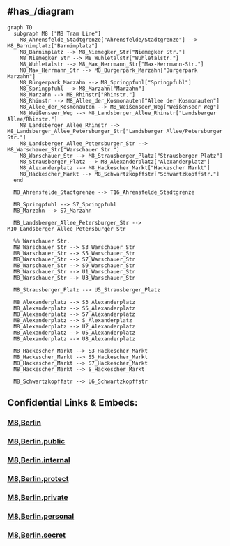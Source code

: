 
## #has_/diagram 


```mermaid
graph TD
  subgraph M8 ["M8 Tram Line"]
    M8_Ahrensfelde_Stadtgrenze["Ahrensfelde/Stadtgrenze"] --> M8_Barnimplatz["Barnimplatz"]
    M8_Barnimplatz --> M8_Niemegker_Str["Niemegker Str."]
    M8_Niemegker_Str --> M8_Wuhletalstr["Wuhletalstr."]
    M8_Wuhletalstr --> M8_Max_Herrmann_Str["Max-Herrmann-Str."]
    M8_Max_Herrmann_Str --> M8_Bürgerpark_Marzahn["Bürgerpark Marzahn"]
    M8_Bürgerpark_Marzahn --> M8_Springpfuhl["Springpfuhl"]
    M8_Springpfuhl --> M8_Marzahn["Marzahn"]
    M8_Marzahn --> M8_Rhinstr["Rhinstr."]
    M8_Rhinstr --> M8_Allee_der_Kosmonauten["Allee der Kosmonauten"]
    M8_Allee_der_Kosmonauten --> M8_Weißenseer_Weg["Weißenseer Weg"]
    M8_Weißenseer_Weg --> M8_Landsberger_Allee_Rhinstr["Landsberger Allee/Rhinstr."]
    M8_Landsberger_Allee_Rhinstr --> M8_Landsberger_Allee_Petersburger_Str["Landsberger Allee/Petersburger Str."]
    M8_Landsberger_Allee_Petersburger_Str --> M8_Warschauer_Str["Warschauer Str."]
    M8_Warschauer_Str --> M8_Strausberger_Platz["Strausberger Platz"]
    M8_Strausberger_Platz --> M8_Alexanderplatz["Alexanderplatz"]
    M8_Alexanderplatz --> M8_Hackescher_Markt["Hackescher Markt"]
    M8_Hackescher_Markt --> M8_Schwartzkopffstr["Schwartzkopffstr."]
  end

  M8_Ahrensfelde_Stadtgrenze --> T16_Ahrensfelde_Stadtgrenze

  M8_Springpfuhl --> S7_Springpfuhl
  M8_Marzahn --> S7_Marzahn

  M8_Landsberger_Allee_Petersburger_Str --> M10_Landsberger_Allee_Petersburger_Str

  %% Warschauer Str.
  M8_Warschauer_Str --> S3_Warschauer_Str
  M8_Warschauer_Str --> S5_Warschauer_Str
  M8_Warschauer_Str --> S7_Warschauer_Str
  M8_Warschauer_Str --> S9_Warschauer_Str
  M8_Warschauer_Str --> U1_Warschauer_Str
  M8_Warschauer_Str --> U3_Warschauer_Str

  M8_Strausberger_Platz --> U5_Strausberger_Platz

  M8_Alexanderplatz --> S3_Alexanderplatz
  M8_Alexanderplatz --> S5_Alexanderplatz
  M8_Alexanderplatz --> S7_Alexanderplatz
  M8_Alexanderplatz --> S_Alexanderplatz
  M8_Alexanderplatz --> U2_Alexanderplatz
  M8_Alexanderplatz --> U5_Alexanderplatz
  M8_Alexanderplatz --> U8_Alexanderplatz

  M8_Hackescher_Markt --> S3_Hackescher_Markt
  M8_Hackescher_Markt --> S5_Hackescher_Markt
  M8_Hackescher_Markt --> S7_Hackescher_Markt
  M8_Hackescher_Markt --> S_Hackescher_Markt

  M8_Schwartzkopffstr --> U6_Schwartzkopffstr

```


## Confidential Links & Embeds: 

### [M8,Berlin](/_Standards/Earth/Continent/Europe/Europe~Central/Germany/Germany~West/State~Berlin/cities~Berlin/cities~Berlin/Berlin-city/Tram,Berlin/M8,Berlin.md) 

### [M8,Berlin.public](/_public/Earth/Continent/Europe/Europe~Central/Germany/Germany~West/State~Berlin/cities~Berlin/cities~Berlin/Berlin-city/Tram,Berlin/M8,Berlin.public.md) 

### [M8,Berlin.internal](/_internal/Earth/Continent/Europe/Europe~Central/Germany/Germany~West/State~Berlin/cities~Berlin/cities~Berlin/Berlin-city/Tram,Berlin/M8,Berlin.internal.md) 

### [M8,Berlin.protect](/_protect/Earth/Continent/Europe/Europe~Central/Germany/Germany~West/State~Berlin/cities~Berlin/cities~Berlin/Berlin-city/Tram,Berlin/M8,Berlin.protect.md) 

### [M8,Berlin.private](/_private/Earth/Continent/Europe/Europe~Central/Germany/Germany~West/State~Berlin/cities~Berlin/cities~Berlin/Berlin-city/Tram,Berlin/M8,Berlin.private.md) 

### [M8,Berlin.personal](/_personal/Earth/Continent/Europe/Europe~Central/Germany/Germany~West/State~Berlin/cities~Berlin/cities~Berlin/Berlin-city/Tram,Berlin/M8,Berlin.personal.md) 

### [M8,Berlin.secret](/_secret/Earth/Continent/Europe/Europe~Central/Germany/Germany~West/State~Berlin/cities~Berlin/cities~Berlin/Berlin-city/Tram,Berlin/M8,Berlin.secret.md)

